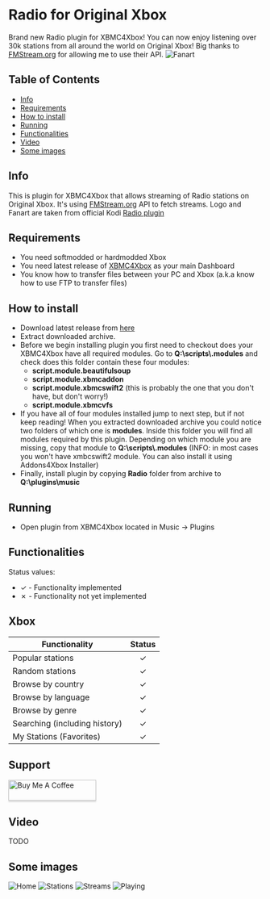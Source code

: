 # Radio for Original Xbox
Brand new Radio plugin for XBMC4Xbox! You can now enjoy listening over 30k stations from all around the world on Original Xbox! Big thanks to [FMStream.org](http://fmstream.org) for allowing me to use their API.
![Fanart](https://github.com/antonic901/xbox-radio/blob/master/images/screenshot003.bmp?raw=true)

## Table of Contents
- [Info](#info)
- [Requirements](#requirements)
- [How to install](#how-to-install)
- [Running](#running)
- [Functionalities](#functionalities)
- [Video](#video)
- [Some images](#some-images)

## Info
This is plugin for XBMC4Xbox that allows streaming of Radio stations on Original Xbox. It's using [FMStream.org](http://fmstream.org) API to fetch streams. Logo and Fanart are taken from official Kodi [Radio plugin](https://github.com/XBMC-Addons/plugin.audio.radio_de)

## Requirements
 - You need softmodded or hardmodded Xbox
 - You need latest release of [XBMC4Xbox](https://www.xbmc4xbox.org.uk/) as your main Dashboard
 - You know how to transfer files between your PC and Xbox (a.k.a know how to use FTP to transfer files)

## How to install
 - Download latest release from [here](https://github.com/antonic901/xbox-radio/releases)
 - Extract downloaded archive.
 - Before we begin installing plugin you first need to checkout does your XBMC4Xbox have all required modules. Go to **Q:\scripts\\.modules** and check does this folder contain these four modules:
    + **script.module.beautifulsoup**
    + **script.module.xbmcaddon**
    + **script.module.xbmcswift2** (this is probably the one that you don't have, but don't worry!)
    + **script.module.xbmcvfs**
 - If you have all of four modules installed jump to next step, but if not keep reading! When you extracted downloaded archive you could notice two folders of which one is **modules**. Inside this folder you will find all modules required by this plugin. Depending on which module you are missing, copy that module to **Q:\scripts\\.modules** (INFO: in most cases you won't have xmbcswift2 module. You can also install it using Addons4Xbox Installer)
 - Finally, install plugin by copying **Radio** folder from archive to **Q:\plugins\music**

## Running
- Open plugin from XBMC4Xbox located in Music -> Plugins
## Functionalities
Status values:
- ✓ - Functionality implemented
- ✗ - Functionality not yet implemented

## Xbox
| Functionality                                     | Status |
|---------------------------------------------------|:------:|
| Popular stations|   ✓    |
| Random stations                                    |   ✓    |
| Browse by country                                  |   ✓    |
| Browse by language               |   ✓    |
| Browse by genre                                    |   ✓    |
| Searching (including history)|   ✓    |
| My Stations (Favorites)            |   ✓    |

## Support
<a href="https://www.buymeacoffee.com/antonic901" target="_blank"><img src="https://www.buymeacoffee.com/assets/img/custom_images/orange_img.png" alt="Buy Me A Coffee" style="height: 41px !important;width: 174px !important;box-shadow: 0px 3px 2px 0px rgba(190, 190, 190, 0.5) !important;-webkit-box-shadow: 0px 3px 2px 0px rgba(190, 190, 190, 0.5) !important;" ></a>

## Video
TODO
## Some images
![Home](https://github.com/antonic901/xbox-radio/blob/master/images/screenshot000.bmp?raw=true)
![Stations](https://github.com/antonic901/xbox-radio/blob/master/images/screenshot001.bmp?raw=true)
![Streams](https://github.com/antonic901/xbox-radio/blob/master/images/screenshot002.bmp?raw=true)
![Playing](https://github.com/antonic901/xbox-radio/blob/master/images/screenshot003.bmp?raw=true)

